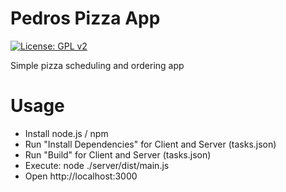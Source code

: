 # Pedros Pizza App

[![License: GPL v2](https://img.shields.io/badge/License-GPL%20v2-blue.svg)](https://www.gnu.org/licenses/old-licenses/gpl-2.0.en.html)

Simple pizza scheduling and ordering app

# Usage

- Install node.js / npm
- Run "Install Dependencies" for Client and Server (tasks.json)
- Run "Build" for Client and Server (tasks.json)
- Execute: node ./server/dist/main.js
- Open http://localhost:3000
